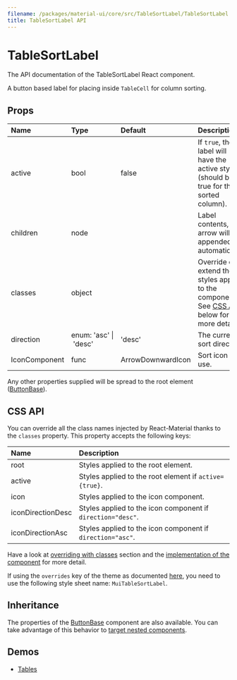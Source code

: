 ```yaml
---
filename: /packages/material-ui/core/src/TableSortLabel/TableSortLabel.js
title: TableSortLabel API
---
```


<!--- This documentation is automatically generated, do not try to edit it. -->

# TableSortLabel

<p class="description">The API documentation of the TableSortLabel React component.</p>

A button based label for placing inside `TableCell` for column sorting.

## Props

| Name | Type | Default | Description |
|:-----|:-----|:--------|:------------|
| <span class="prop-name">active</span> | <span class="prop-type">bool | <span class="prop-default">false</span> | If `true`, the label will have the active styling (should be true for the sorted column). |
| <span class="prop-name">children</span> | <span class="prop-type">node |   | Label contents, the arrow will be appended automatically. |
| <span class="prop-name">classes</span> | <span class="prop-type">object |   | Override or extend the styles applied to the component. See [CSS API](#css-api) below for more details. |
| <span class="prop-name">direction</span> | <span class="prop-type">enum:&nbsp;'asc'&nbsp;&#124;<br>&nbsp;'desc'<br> | <span class="prop-default">'desc'</span> | The current sort direction. |
| <span class="prop-name">IconComponent</span> | <span class="prop-type">func | <span class="prop-default">ArrowDownwardIcon</span> | Sort icon to use. |

Any other properties supplied will be spread to the root element ([ButtonBase](/api/button-base)).

## CSS API

You can override all the class names injected by React-Material thanks to the `classes` property.
This property accepts the following keys:


| Name | Description |
|:-----|:------------|
| <span class="prop-name">root</span> | Styles applied to the root element.
| <span class="prop-name">active</span> | Styles applied to the root element if `active={true}`.
| <span class="prop-name">icon</span> | Styles applied to the icon component.
| <span class="prop-name">iconDirectionDesc</span> | Styles applied to the icon component if `direction="desc"`.
| <span class="prop-name">iconDirectionAsc</span> | Styles applied to the icon component if `direction="asc"`.

Have a look at [overriding with classes](/customization/overrides#overriding-with-classes) section
and the [implementation of the component](https://github.com/6thquake/react-material/tree/develop/packages/material-ui/core/src/TableSortLabel/TableSortLabel.js)
for more detail.

If using the `overrides` key of the theme as documented
[here](/customization/themes#customizing-all-instances-of-a-component-type),
you need to use the following style sheet name: `MuiTableSortLabel`.

## Inheritance

The properties of the [ButtonBase](/api/button-base) component are also available.
You can take advantage of this behavior to [target nested components](/guides/api#spread).

## Demos

- [Tables](/demos/tables)

